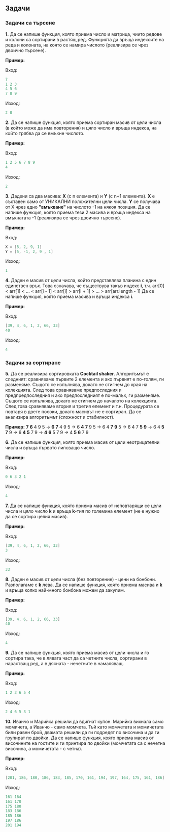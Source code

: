 
## Задачи
### Задачи са търсене

**1.** Да се напише функция, която приема число и матрица, чиито редове и колони са сортирани в растящ ред. Функцията да връща индексите на реда и колоната, на която се намира числото (реализира се чрез двоично търсене).

**Пример:**

Вход:
```c++
7
1 2 3 
4 5 6
7 8 9
```
Изход:
```c++
2 0
```

**2.** Да се напише функция, която приема сортиран масив   от цели числа (в който може да има повторения) и цяло число и връща индекса, на който трябва да се вмъкне числото.

**Пример:**

Вход:
```c++
1 2 5 6 7 8 9
4
```

Изход:
```c++
2
```

**3.** Дадени са два масива:  **X**  (с n елемента) и  **Y**  (с n+1 елемента). **X**  е съставен само от УНИКАЛНИ положителни цели числа. **Y**  се получава от X чрез едно  **"вмъкване"**  на числото -1 на някоя позиция. Да се напише функция, която приема тези 2 масива и връща индекса на вмъкнатата -1 (реализира се чрез двоично търсене).


**Пример:**

Вход:
```c++
X = [5, 2, 9, 1]
Y = [5, -1, 2, 9 , 1]
```
Изход:
```c++
1
```

**4.** Даден е масив от цели числа, който представлява планина с един единствен връх. Това означава, че съществува такъв индекс **i**,  т.ч.
arr[0] < arr[1] < ... < arr[i - 1] < arr[i] > arr[i + 1] > ... > arr[arr.length - 1]
Да се напише функция, която приема масива и връща индекса **i**.

**Пример:**

Вход:
```c++
[39, 4, 6, 1, 2, 66, 33]
40
```
Изход:
```c++
4
```

### Задачи за сортиране

**5.** Да се реализира сортировката **Cocktail shaker**. Алгоритъмът е следният: сравняваме първите 2 елемента и ако първият е по-голям, ги разменяме. Същото се изпълнява, докато не стигнем до края на колекцията. След това сравняваме предпоследния и предпредпоследния и ако предпоследният е по-малък, ги разменяме. Същото се изпълнява, докато не стигнем до началото на колекцията. След това  сравняваме втория и третия елемент и т.н. Процедурата се повтаря в двете посоки, докато масивът не е сортиран.
Да се анализира алгоритъмът (сложност и стабилност).

**Пример:**
**7** **6** 4 9 5 -> **6** **7** 4 9 5 -> 6 **4** **7** 9 5 ->
6 4 **7** **9** 5 -> 6 4 7 **5** **9** ->
6 4 **5** **7** 9 ->  6 **4** **5** 7 9 -> **4** **6** 5 7 9 ->
4 **5** **6** 7 9

**6.** Да се напише функция, която приема масив от цели неотрицателни числа и връща първото липсващо число.

**Пример:**

Вход:
```c++
0 6 3 2 1
```

Изход:
```c++
4
```

**7.** Да се напише функция, която приема масив от неповтарящи се цели числа и цяло число **k** и връща **k**-тия по големина елемент (не е нужно да се сортира целия масив).

**Пример:**

Вход:
```c++
[39, 4, 6, 1, 2, 66, 33]
3
```
Изход:
```c++
33
```

**8.** Даден е масив от цели числа (без повторение) - цени на бонбони. Разполагаме с **k** лева. Да се напише функция, която приема масива и **k** и връща колко най-много бонбона можем да закупим.

**Пример:**

Вход:
```c++
[39, 4, 6, 1, 2, 66, 33]
40
```
Изход:
```c++
4
```

**9.** Да се напише функция, която приема масив от цели числа и го сортира така, че в лявата част да са четните числа, сортирани в нарастващ ред, а в дясната - нечетните в намаляващ.

**Пример:**

Вход:
```c++
1 2 3 6 5 4
```
Изход:
```c++
2 4 6 5 3 1
```


**10.** Иванчо и Марийка решили да вдигнат купон. Марийка викнала само момичета, а Иванчо - само момчета. Тъй като момчетата и момичетата били равен брой, двамата решили да ги подредят по височина и да ги групират по двойки. Да се напише функция, която приема масив от височините на гостите и ги принтира по двойки (момчетата са с нечетна височина, а момичетата - с четна).

**Пример:**

Вход:
```c++
[201, 186, 180, 186, 183, 185, 170, 161, 194, 197, 164, 175, 161, 186]
```
Изход:
```c++
161 164
161 170
175 180
183 186
185 186
197 186
201 194
```